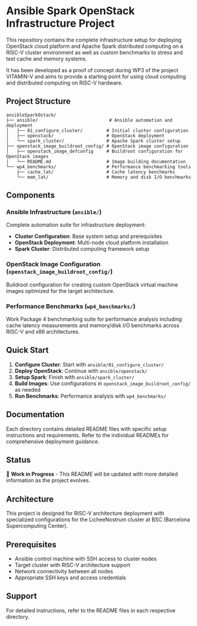 # Ansible Spark OpenStack Infrastructure Project

This repository contains the complete infrastructure setup for deploying OpenStack cloud platform and Apache Spark distributed computing on a RISC-V cluster environment as well as custom benchmarks to stress and test cache and memory systems. 

It has been developed as a proof of concept during WP3 of the project VITAMIN-V and aims to provide a starting point for using cloud computing and distributed computing on RISC-V hardware.

## Project Structure

```
ansibleSparkOstack/
├── ansible/                           # Ansible automation and deployment
│   ├── 01_configure_cluster/         # Initial cluster configuration
│   ├── openstack/                    # OpenStack deployment
│   └── spark_cluster/                # Apache Spark cluster setup
├── openstack_image_buildroot_config/ # OpenStack image configuration
│   ├── openstack_image_defconfig     # Buildroot configuration for OpenStack images
│   └── README.md                     # Image building documentation
└── wp4_benchmarks/                   # Performance benchmarking tools
    ├── cache_lat/                    # Cache latency benchmarks
    └── mem_lat/                      # Memory and disk I/O benchmarks
```

## Components

### Ansible Infrastructure (`ansible/`)
Complete automation suite for infrastructure deployment:
- **Cluster Configuration**: Base system setup and prerequisites
- **OpenStack Deployment**: Multi-node cloud platform installation
- **Spark Cluster**: Distributed computing framework setup

### OpenStack Image Configuration (`openstack_image_buildroot_config/`)
Buildroot configuration for creating custom OpenStack virtual machine images optimized for the target architecture.

### Performance Benchmarks (`wp4_benchmarks/`)
Work Package 4 benchmarking suite for performance analysis including cache latency measurements and memory/disk I/O benchmarks across RISC-V and x86 architectures.

## Quick Start

1. **Configure Cluster**: Start with `ansible/01_configure_cluster/`
2. **Deploy OpenStack**: Continue with `ansible/openstack/`
3. **Setup Spark**: Finish with `ansible/spark_cluster/`
4. **Build Images**: Use configurations in `openstack_image_buildroot_config/` as needed
5. **Run Benchmarks**: Performance analysis with `wp4_benchmarks/`

## Documentation

Each directory contains detailed README files with specific setup instructions and requirements. Refer to the individual READMEs for comprehensive deployment guidance.

## Status

🚧 **Work in Progress** - This README will be updated with more detailed information as the project evolves.

## Architecture

This project is designed for RISC-V architecture deployment with specialized configurations for the LicheeNostrum cluster at BSC (Barcelona Supercomputing Center).

## Prerequisites

- Ansible control machine with SSH access to cluster nodes
- Target cluster with RISC-V architecture support
- Network connectivity between all nodes
- Appropriate SSH keys and access credentials

## Support

For detailed instructions, refer to the README files in each respective directory.
